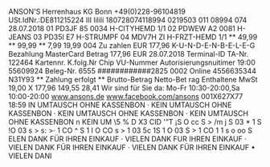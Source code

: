 ANSON'S Herrenhaus KG Bonn +49(0)228-96104819 USt.IdNr.:DE811215224 III lililí 180728074118994 0219503 011 08994 074 28.07.2018 01 PD3JF 85 0034 H-CITYHEMD 1/1 02 PDWEW A2 0081 H-JEANS 03 PD35I E7 H-STRUMPF 04 MDV7H ZI H-FRZT-HEMD 1/1 ** 49,99 ** 99,99 ** 7,99 19,99 004 Zu zahlen EUR 177,96 K-U-N-D-E-N-B-E-L-E-G Bezahlung MasterCard Betrag 177,96 EUR 28.07.2018 Terminal-ID TA-Nr. 122464 Kartennr. K.folg.Nr Chip VU-Nummer Autorisierungsnuitimer 19:00 55609924 Beleg-Nr. 6555 ############2825 0002 Online 4556635344 N31Y93 ** Zahlung erfolgt ** Brutto-Betrag Netto-Bet rag Enthaltene MwSt 19,00 X 177,96 149,55 28,41 Wir sind für Sie da: Mo-Fr 10:30-20:00,Sa 10:00-20:00 www.ansons.de www.facebook.com/ansons 001X627X77 18:59 IN UMTAUSCH OHNE KASSENBON · KEIN UMTAUSCH OHNE KASSENBON · KEIN UMTAUSCH OHNE KASSENBON · KEIN UMTAUSCH OHNE KASSENBON n KEIN UM \5 % D X3 CID '”T ¡S O cc S > /m j S 03 * 1 S !O 03 s > s: >· 1 CO ^ S 1 I O CO s > 1 03 5c 1S 1 O 03 S > 1 CO 1 1 s o oo S ELEN DANK FÜR IHREN EINKAUF · VIELEN DANK FUR IHREN EINKAUF · VIELEN DANK FÜR IHREN EINKAUF · VIELEN DANK FÜR IHREN EINKAUF • VIELEN DANI